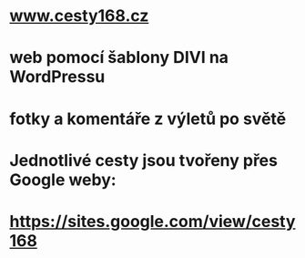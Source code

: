 # www.cesty168.cz
# web pomocí šablony DIVI na WordPressu
# fotky a komentáře z výletů po světě
# Jednotlivé cesty jsou tvořeny přes Google weby:
# https://sites.google.com/view/cesty168
